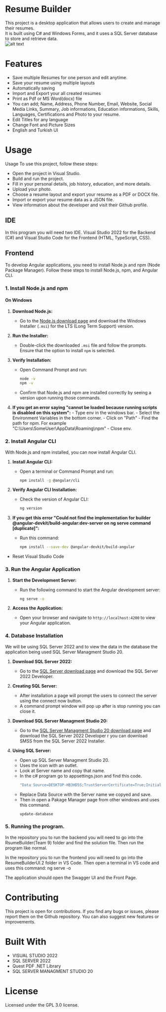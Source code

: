 # Resume Builder
This project is a desktop application that allows users to create and manage their resumes.<br>
It is built using C# and Windows Forms, and it uses a SQL Server database to store and retrieve data.<br>
![alt text](https://repository-images.githubusercontent.com/576042902/37e60d01-004b-4d49-89be-d1189cf4b9c1)
<h1>Features</h1>
<ul>
  <li>Save multiple Resumes for one person and edit anytime.</li>
  <li>Save your resume using multiple layouts</li>
  <li>Automatically saving</li>
  <li>Import and Export your all created resumes</li>
  <li>Print as Pdf or MS Word(docx) file</li>
  <li>You can add; Name, Address, Phone Number, Email, Website, Social Media Links, Summary, Job informations, Education informations, Skills, Languages, Certifications and Photo to your resume.</li>
  <li>Edit Titles for any language</li>
  <li>Change Font and Picture Sizes</li>
  <li>English and Turkish UI</li>
</ul>

<h1>Usage</h1>
Usage
To use this project, follow these steps:
<ul>
<li>Open the project in Visual Studio.</li>
<li>Build and run the project.</li>
<li>Fill in your personal details, job history, education, and more details.</li>
<li>Upload your photo.</li>
<li>Choose a resume layout and export your resume as a PDF or DOCX file.</li>
<li>Import or export your resume data as a JSON file.</li>
<li>View information about the developer and visit their Github profile.</li>
</ul>

## IDE

In this program you will need two IDE. Visual Studio 2022 for the Backend (C#) and Visual Studio Code for the Frontend (HTML, TypeScript, CSS).

## Frontend

To develop Angular applications, you need to install Node.js and npm (Node Package Manager). Follow these steps to install Node.js, npm, and Angular CLI.

### 1. Install Node.js and npm

#### On Windows

1. **Download Node.js:**
   - Go to the [Node.js download page](https://nodejs.org/) and download the Windows Installer (`.msi`) for the LTS (Long Term Support) version.

2. **Run the Installer:**
   - Double-click the downloaded `.msi` file and follow the prompts. Ensure that the option to install `npm` is selected.

3. **Verify Installation:**
   - Open Command Prompt and run:
     ```bash
     node -v
     npm -v
     ```
   - Confirm that Node.js and npm are installed correctly by seeing a version upon running those commands.

4.    **If you get an error saying "cannot be loaded because running scripts is disabled on this system":**
    - Type env in the windows bar.
    - Select the Environment Variables in the bottom corner.
    - Click on "Path"
    - Find the path for npm. For example "C:\Users\SomeUser\AppData\Roaming\npm"
    - Close env.

### 2. Install Angular CLI

With Node.js and npm installed, you can now install Angular CLI.

1. **Install Angular CLI:**
   - Open a terminal or Command Prompt and run:
     ```bash
     npm install -g @angular/cli
     ```

2. **Verify Angular CLI Installation:**
   - Check the version of Angular CLI:
     ```bash
     ng version
     ```

3. **If you get this error "Could not find the implementation for builder @angular-devkit/build-angular:dev-server on ng serve command [duplicate]":**
   - Run this command:
     ```bash
     npm install --save-dev @angular-devkit/build-angular
     ```
  - Reset Visual Studio Code

### 3. Run the Angular Application

1. **Start the Development Server:**
   - Run the following command to start the Angular development server:
     ```bash
     ng serve -o
     ```

2. **Access the Application:**
   - Open your browser and navigate to `http://localhost:4200` to view your Angular application.


### 4. Database Installation

We will be using SQL Server 2022 and to view the data in the database the application being used 
SQL Server Managment Studio 20.

1. **Download SQL Server 2022:**
   - Go to the [SQL Server download page](https://learn.microsoft.com/en-us/sql/ssms/download-sql-server-management-studio-ssms?view=sql-server-ver16) and download the SQL Server 2022 Developer.

2. **Creating SQL Server:**
   - After installation a page will prompt the users to connect the server using the connect now button.
   - A command prompt window will pop up after is stop running you can close it.

3. **Download SQL Server Managment Studio 20:**
   - Go to the [SQL Server Managment Studio 20 download page](https://www.microsoft.com/en-us/sql-server/sql-server-downloads) and download the SQL Server 2022 Developer r you can download SMSS from the SQL Server 2022 Installer.

2. **Using SQL Server:**
   - Open up SQL Server Managment Studio 20.
   - Uses the icon with an outlet.
   - Look at Server name and copy that name.
   - In the c# program go to appsettings.json and find this code.
      ```bash
     "Data Source=DESKTOP-HB3HD5S;TrustServerCertificate=True;Initial Catalog = ResumeBuilderDb; Integrated Security = true;"
     ```
   - Replace Data Source with the Server name we copyed and save.
   - Then in open a Pakage Manager page from other windows and uses this command.
      ```bash
     update-database
     ```

### 5. Running the program.

In the repository you to run the backend you will need to go into the RsumeBuilder(Team 9) folder and find the solution file. Then run the program like normal.

In the repository you to run the frontend you will need to go into the ResumeBuilderUI.2 folder in VS Code. Then open a terminal in VS code and uses this command: ng serve -o

The application should open the Swagger UI and the Front Page.


<h1>Contributing</h1>
This project is open for contributions. If you find any bugs or issues, please report them on the Github repository. You can also suggest new features or improvements.

<h1>Built With</h1>
<ul>
  <li>VISUAL STUDIO 2022</li>
  <li>SQL SERVER 2022</li>
  <li>Quest PDF .NET Library</i>   
  <li>SQL SERVER MANAGMENT STUDIO 20</i>
</ul>

<h1>License</h1>
Licensed under the GPL 3.0 license.
